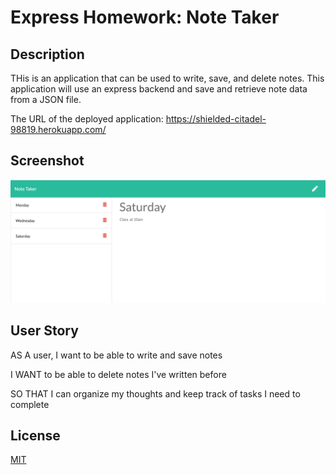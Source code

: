 # Express Homework: Note Taker

## Description

THis is an application that can be used to write, save, and delete notes. This application will use an express backend and save and retrieve note data from a JSON file.

The URL of the deployed application: https://shielded-citadel-98819.herokuapp.com/

## Screenshot
  <img src="./image/screenshot.png">


## User Story

AS A user, I want to be able to write and save notes

I WANT to be able to delete notes I've written before

SO THAT I can organize my thoughts and keep track of tasks I need to complete

## License
[MIT](https://choosealicense.com/licenses/mit/)